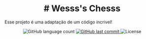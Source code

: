 <h1 align="center">
# Wesss's Chesss
</h1>
Esse projeto é uma adaptação de um código incrivel!
<p align="center">
  <img alt="GitHub language count" src="https://img.shields.io/github/languages/count/GuilhermeManzano/chess-system-java">
   <a href="https://github.com/GuilhermeManzano/projeto-base-conhecimento/master">
    <img alt="GitHub last commit" src="[https://img.shields.io/github/last-commit/GuilhermeManzano/chess-system-java](https://img.shields.io/github/last-commit/Wesleykfg/wessschess/main?label=Ultimo%20Commit)">
  </a>
 <img alt="License" src="https://img.shields.io/badge/license-MIT-brightgreen">
</p>
